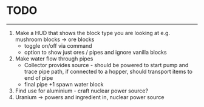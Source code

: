 # TODO

---

1. Make a HUD that shows the block type you are looking at e.g. mushroom blocks -> ore blocks
    - toggle on/off via command
    - option to show just ores / pipes and ignore vanilla blocks
2. Make water flow through pipes
    - Collector provides source - should be powered to start pump and trace pipe path, if connected to a hopper, should
      transport items to end of pipe
    - final pipe +1 spawn water block
3. Find use for aluminium - craft nuclear power source?
4. Uranium -> powers and ingredient in, nuclear power source
